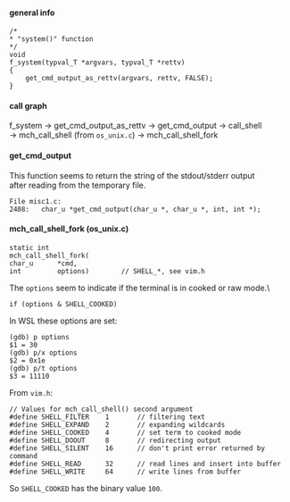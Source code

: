 #### general info

```
/*
* "system()" function
*/
void
f_system(typval_T *argvars, typval_T *rettv)
{
    get_cmd_output_as_rettv(argvars, rettv, FALSE);
}
```

#### call graph

f_system -> get_cmd_output_as_rettv -> get_cmd_output -> call_shell \
-> mch_call_shell (from `os_unix.c`) -> mch_call_shell_fork

#### get_cmd_output

This function seems to return the string of the stdout/stderr output \
after reading from the temporary file.

```
File misc1.c:
2408:   char_u *get_cmd_output(char_u *, char_u *, int, int *);
```

#### mch_call_shell_fork (os_unix.c)

```
static int
mch_call_shell_fork(
char_u      *cmd,
int         options)        // SHELL_*, see vim.h
```
The `options` seem to indicate if the terminal is in cooked or raw mode.\
```
if (options & SHELL_COOKED)
```

In WSL these options are set:
```
(gdb) p options
$1 = 30
(gdb) p/x options
$2 = 0x1e
(gdb) p/t options
$3 = 11110
```

From `vim.h`:
```
// Values for mch_call_shell() second argument
#define SHELL_FILTER    1       // filtering text
#define SHELL_EXPAND    2       // expanding wildcards
#define SHELL_COOKED    4       // set term to cooked mode
#define SHELL_DOOUT     8       // redirecting output
#define SHELL_SILENT    16      // don't print error returned by command
#define SHELL_READ      32      // read lines and insert into buffer
#define SHELL_WRITE     64      // write lines from buffer
```

So `SHELL_COOKED` has the binary value `100`.

